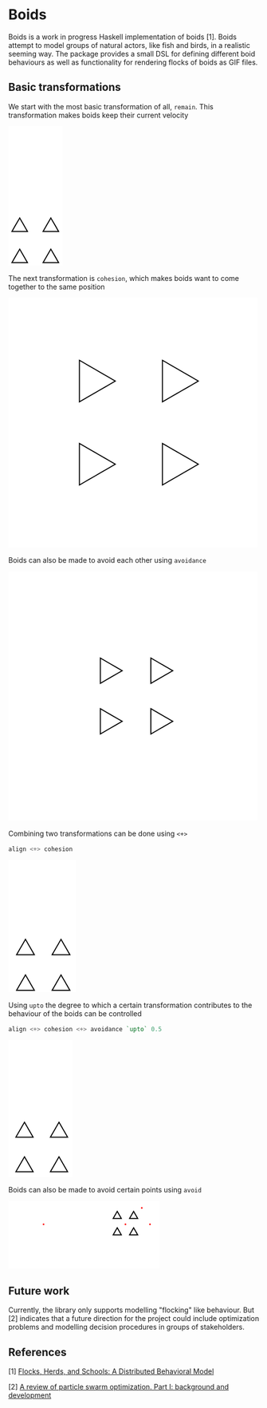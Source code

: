 # Boids

Boids is a work in progress Haskell implementation of boids [1].
Boids attempt to model groups of natural actors, like fish and birds,
in a realistic seeming way. The package provides a small DSL for
defining different boid behaviours as well as functionality for
rendering flocks of boids as GIF files.

## Basic transformations

We start with the most basic transformation of all, `remain`.
This transformation makes boids keep their current velocity

![](gifs/remainAllSameDirection.gif)

The next transformation is `cohesion`, which makes boids want
to come together to the same position

![](gifs/cohesionAllStandStill.gif)

Boids can also be made to avoid each other using `avoidance`

![](gifs/avoidanceAllFromCentre.gif)

Combining two transformations can be done using `<+>`

```Haskell
align <+> cohesion
```

![](gifs/addAlignCohesion.gif)

Using `upto` the degree to which a certain transformation contributes
to the behaviour of the boids can be controlled

```Haskell
align <+> cohesion <+> avoidance `upto` 0.5
```

![](gifs/alignCohesionAvoidance.gif)

Boids can also be made to avoid certain points using `avoid`

![](gifs/avoidPoints.gif)

## Future work
Currently, the library only supports modelling "flocking" like behaviour. 
But [2] indicates that a future direction for the project could include
optimization problems and modelling decision procedures in groups of stakeholders.

## References
\[1\] [Flocks, Herds, and Schools: A Distributed Behavioral Model](http://www.red3d.com/cwr/papers/1987/boids.html)

\[2\] [A review of particle swarm optimization. Part I: background and development](http://sci2s.ugr.es/sites/default/files/files/Teaching/GraduatesCourses/Metaheuristicas/Bibliography/A05%20-%20A-review-of-particle-swarm-optimization-PartI.pdf)
